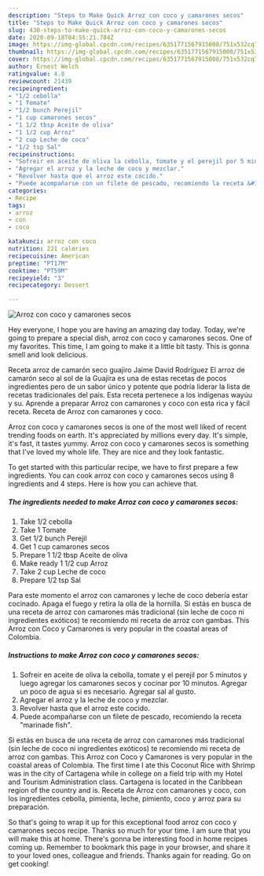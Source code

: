 ```yaml
---
description: "Steps to Make Quick Arroz con coco y camarones secos"
title: "Steps to Make Quick Arroz con coco y camarones secos"
slug: 430-steps-to-make-quick-arroz-con-coco-y-camarones-secos
date: 2020-09-18T04:55:21.784Z
image: https://img-global.cpcdn.com/recipes/6351771567915008/751x532cq70/arroz-con-coco-y-camarones-secos-recipe-main-photo.jpg
thumbnail: https://img-global.cpcdn.com/recipes/6351771567915008/751x532cq70/arroz-con-coco-y-camarones-secos-recipe-main-photo.jpg
cover: https://img-global.cpcdn.com/recipes/6351771567915008/751x532cq70/arroz-con-coco-y-camarones-secos-recipe-main-photo.jpg
author: Ernest Welch
ratingvalue: 4.8
reviewcount: 21439
recipeingredient:
- "1/2 cebolla"
- "1 Tomate"
- "1/2 bunch Perejil"
- "1 cup camarones secos"
- "1 1/2 tbsp Aceite de oliva"
- "1 1/2 cup Arroz"
- "2 cup Leche de coco"
- "1/2 tsp Sal"
recipeinstructions:
- "Sofreir en aceite de oliva la cebolla, tomate y el perejil por 5 minutos y luego agregar los camarones secos y cocinar por 10  minutos.  Agregar un poco de agua si es necesario.  Agregar sal al gusto."
- "Agregar el arroz y la leche de coco y mezclar."
- "Revolver hasta que el arroz este cocido."
- "Puede acompañarse con un filete de pescado, recomiendo la receta &#34;marinade fish&#34;."
categories:
- Recipe
tags:
- arroz
- con
- coco

katakunci: arroz con coco 
nutrition: 221 calories
recipecuisine: American
preptime: "PT17M"
cooktime: "PT59M"
recipeyield: "3"
recipecategory: Dessert

---
```



![Arroz con coco y camarones secos](https://img-global.cpcdn.com/recipes/6351771567915008/751x532cq70/arroz-con-coco-y-camarones-secos-recipe-main-photo.jpg)

Hey everyone, I hope you are having an amazing day today. Today, we're going to prepare a special dish, arroz con coco y camarones secos. One of my favorites. This time, I am going to make it a little bit tasty. This is gonna smell and look delicious.

Receta arroz de camarón seco guajiro Jaime David Rodríguez El arroz de camarón seco al sol de la Guajira es una de estas recetas de pocos ingredientes pero de un sabor único y potente que podría liderar la lista de recetas tradicionales del país. Esta receta pertenece a los indígenas wayúu y su. Aprende a preparar Arroz con camarones y coco con esta rica y fácil receta. Receta de Arroz con camarones y coco.

Arroz con coco y camarones secos is one of the most well liked of recent trending foods on earth. It's appreciated by millions every day. It's simple, it's fast, it tastes yummy. Arroz con coco y camarones secos is something that I've loved my whole life. They are nice and they look fantastic.


To get started with this particular recipe, we have to first prepare a few ingredients. You can cook arroz con coco y camarones secos using 8 ingredients and 4 steps. Here is how you can achieve that.

<!--inarticleads1-->

##### The ingredients needed to make Arroz con coco y camarones secos:

1. Take 1/2 cebolla
1. Take 1 Tomate
1. Get 1/2 bunch Perejil
1. Get 1 cup camarones secos
1. Prepare 1 1/2 tbsp Aceite de oliva
1. Make ready 1 1/2 cup Arroz
1. Take 2 cup Leche de coco
1. Prepare 1/2 tsp Sal


Para este momento el arroz con camarones y leche de coco debería estar cocinado. Apaga el fuego y retira la olla de la hornilla. Si estás en busca de una receta de arroz con camarones más tradicional (sin leche de coco ni ingredientes exóticos) te recomiendo mi receta de arroz con gambas. This Arroz con Coco y Camarones is very popular in the coastal areas of Colombia. 

<!--inarticleads2-->

##### Instructions to make Arroz con coco y camarones secos:

1. Sofreir en aceite de oliva la cebolla, tomate y el perejil por 5 minutos y luego agregar los camarones secos y cocinar por 10  minutos.  Agregar un poco de agua si es necesario.  Agregar sal al gusto.
1. Agregar el arroz y la leche de coco y mezclar.
1. Revolver hasta que el arroz este cocido.
1. Puede acompañarse con un filete de pescado, recomiendo la receta &#34;marinade fish&#34;.


Si estás en busca de una receta de arroz con camarones más tradicional (sin leche de coco ni ingredientes exóticos) te recomiendo mi receta de arroz con gambas. This Arroz con Coco y Camarones is very popular in the coastal areas of Colombia. The first time I ate this Coconut Rice with Shrimp was in the city of Cartagena while in college on a field trip with my Hotel and Tourism Administration class. Cartagena is located in the Caribbean region of the country and is. Receta de Arroz con camarones y coco, con los ingredientes cebolla, pimienta, leche, pimiento, coco y arroz para su preparación. 

So that's going to wrap it up for this exceptional food arroz con coco y camarones secos recipe. Thanks so much for your time. I am sure that you will make this at home. There's gonna be interesting food in home recipes coming up. Remember to bookmark this page in your browser, and share it to your loved ones, colleague and friends. Thanks again for reading. Go on get cooking!
